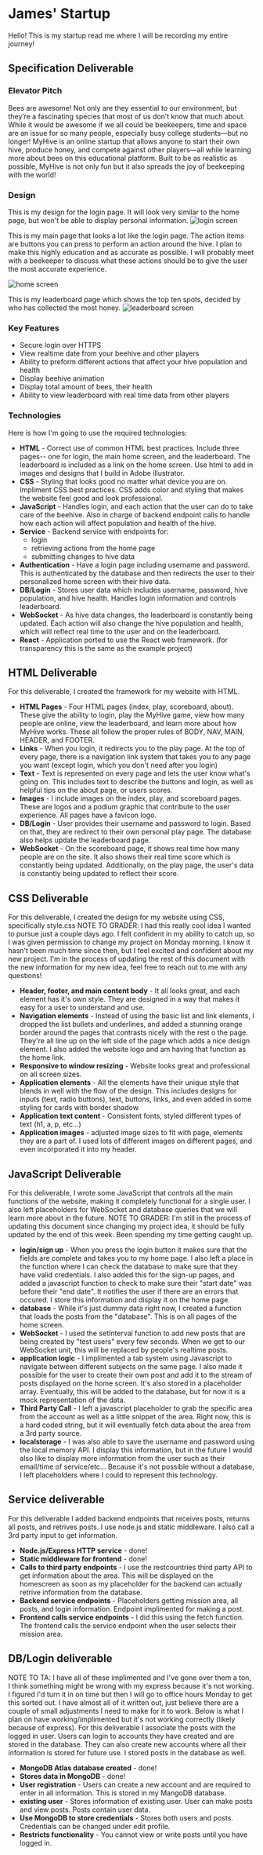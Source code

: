 # James' Startup
Hello! This is my startup read me where I will be recording my entire journey!

## Specification Deliverable
### Elevator Pitch
Bees are awesome! Not only are they essential to our environment, but they’re a fascinating species that most of us don’t know that much about. While it would be awesome if we all could be beekeepers, time and space are an issue for so many people, especially busy college students—but no longer! MyHive is an online startup that allows anyone to start their own hive, produce honey, and compete against other players—all while learning more about bees on this educational platform. Built to be as realistic as possible, MyHive is not only fun but it also spreads the joy of beekeeping with the world! 
### Design
This is my design for the login page. It will look very similar to the home page, but won't be able to display personal information.
![login screen](IMG_0324.jpg)

This is my main page that looks a lot like the login page. The action items are buttons you can press to perform an action around the hive. I plan to make this highly education and as accurate as possible. I will probably meet with a beekeeper to discuss what these actions should be to give the user the most accurate experience.

![home screen](IMG_0325.jpg)

This is my leaderboard page which shows the top ten spots, decided by who has collected the most honey.
![leaderboard screen](IMG_0326.jpg)

### Key Features

- Secure login over HTTPS
- View realtime date from your beehive and other players
- Ability to preform different actions that affect your hive population and health
- Display beehive animation
- Display total amount of bees, their health
- Ability to view leaderboard with real time data from other players

### Technologies
Here is how I'm going to use the required technologies:

- **HTML** - Correct use of common HTML best practices. Include three pages-- one for login, the main home screen, and the leaderboard. The leaderboard is included as a link on the home screen. Use html to add in images and designs that I build in Adobe illustrator.
- **CSS** - Styling that looks good no matter what device you are on. Impliment CSS best practices. CSS adds color and styling that makes the website feel good and look professional. 
- **JavaScript** - Handles login, and each action that the user can do to take care of the beehive. Also in charge of backend endpoint calls to handle how each action will affect population and health of the hive.
- **Service** - Backend service with endpoints for:
  - login
  - retrieving actions from the home page
  - submitting changes to hive data
- **Authentication** - Have a login page including username and password. This is authenticated by the database and then redirects the user to their personalized home screen with their hive data. 
- **DB/Login** - Stores user data which includes username, password, hive population, and hive health. Handles login information and controls leaderboard.
- **WebSocket** - As hive data changes, the leaderboard is constantly being updated. Each action will also change the hive population and health, which will reflect real time to the user and on the leaderboard.
- **React** - Application ported to use the React web framework. (for transparency this is the same as the example project)

## HTML Deliverable
For this deliverable, I created the framework for my website with HTML.

- **HTML Pages** - Four HTML pages (index, play, scoreboard, about). These give the ability to login, play the MyHive game, view how many people are online, view the leaderboard, and learn more about how MyHive works. These all follow the proper rules of BODY, NAV, MAIN, HEADER, and FOOTER.
- **Links** - When you login, it redirects you to the play page. At the top of every page, there is a navigation link system that takes you to any page you want (except login, which you don't need after you login)
- **Text** - Text is represented on every page and lets the user know what's going on. This includes text to describe the buttons and login, as well as helpful tips on the about page, or users scores.
- **Images** - I include images on the index, play, and scoreboard pages. These are logos and a podium graphic that contribute to the user experience. All pages have a favicon logo.
- **DB/Login** - User provides their username and password to login. Based on that, they are redirect to their own personal play page. The database also helps update the leaderboard page.
- **WebSocket** - On the scoreboard page, it shows real time how many people are on the site. It also shows their real time score which is constantly being updated. Additionally, on the play page, the user's data is constantly being updated to reflect their score.

## CSS Deliverable
For this deliverable, I created the design for my website using CSS, specifically style.css
NOTE TO GRADER: I had this really cool idea I wanted to pursue just a couple days ago. I felt confident in my ability to catch up, so I was given permission to change my project on Monday morning. I know it hasn't been much time since then, but I feel excited and confident about my new project. I'm in the process of updating the rest of this document with the new information for my new idea, feel free to reach out to me with any questions!

- **Header, footer, and main content body** - It all looks great, and each element has it's own style. They are designed in a way that makes it easy for a user to understand and use.
- **Navigation elements** - Instead of using the basic list and link elements, I dropped the list bullets and underlines, and added a stunning orange border around the pages that contrasts nicely with the rest o the page. They're all line up on the left side of the page which adds a nice design element. I also added the website logo and am having that function as the home link.
- **Responsive to window resizing** - Website looks great and professional on all screen sizes.
- **Application elements** - All the elements have their unique style that blends in well with the flow of the design. This includes designs for inputs (text, radio buttons), text, buttons, links, and even added in some styling for cards with border shadow.
- **Application text content** - Consistent fonts, styled different types of text (h1, a, p, etc...)
- **Application images** - adjusted image sizes to fit with page, elements they are a part of. I used lots of different images on different pages, and even incorporated it into my header.

## JavaScript Deliverable
For this deliverable, I wrote some JavaScript that controls all the main functions of the website, making it completely functional for a single user. I also left placeholders for WebSocket and database queries that we will learn more about in the future.
NOTE TO GRADER: I'm still in the process of updating this document since changing my project idea, it should be fully updated by the end of this week. Been spending my time getting caught up. 

- **login/sign up** - When you press the login button it makes sure that the fields are complete and takes you to my home page. I also left a place in the function where I can check the database to make sure that they have valid credentials. I also added this for the sign-up pages, and added a javascript function to check to make sure their "start date" was before their "end date". It notifies the user if there are an errors that occured. I store this information and display it on the home page.
- **database** - While it's just dummy data right now, I created a function that loads the posts from the "database". This is on all pages of the home screen.
- **WebSocket** - I used the setInterval function to add new posts that are being created by "test users" every few seconds. When we get to our WebSocket unit, this will be replaced by people's realtime posts.
- **application logic** - I implimented a tab system using Javascript to navigate between different subjects on the same page. I also made it possible for the user to create their own post and add it to the stream of posts displayed on the home screen. It's also stored in a placeholder array. Eventually, this will be added to the database, but for now it is a mock representation of the data.
- **Third Party Call** - I left a javascript placeholder to grab the specific area from the account as well as a little snippet of the area. Right now, this is a hard coded string, but it will eventually fetch data about the area from a 3rd party source.
- **localstorage** - I was also able to save the username and password using the local memory API. I display this information, but in the future I would also like to display more information from the user such as their email/time of service/etc... Because it's not possible without a database, I left placeholders where I could to represent this technology.

## Service deliverable
For this deliverable I added backend endpoints that receives posts, returns all posts, and retrives posts. I use node.js and static middleware. I also call a 3rd party input to get information.

- **Node.js/Express HTTP service** - done!
- **Static middleware for frontend** - done!
- **Calls to third party endpoints** - I use the restcountries third party API to get information about the area. This will be displayed on the homescreen as soon as my placeholder for the backend can actually retrive information from the database.
- **Backend service endpoints** - Placeholders getting mission area, all posts, and login information. Endpoint implimented for making a post.
- **Frontend calls service endpoints** - I did this using the fetch function. The frontend calls the service endpoint when the user selects their mission area.

## DB/Login deliverable
NOTE TO TA: I have all of these implimented and I've gone over them a ton, I think something might be wrong with my express because it's not working. I figured I'd turn it in on time but then I will go to office hours Monday to get this sorted out. I have almost all of it written out, just believe there are a couple of small adjustments I need to make for it to work. Below is what I plan on have working/implimented but it's not working correctly (likely because of express).
For this deliverable I associate the posts with the logged in user. Users can login to accounts they have created and are stored in the database. They can also create new accounts where all their information is stored for future use. I stored posts in the database as well.

- **MongoDB Atlas database created** - done!
- **Stores data in MongoDB** - done!
- **User registration** - Users can create a new account and are required to enter in all information. This is stored in my MangoDB database.
- **existing user** - Stores information of existing user. User can make posts and view posts. Posts contain user data. 
- **Use MongoDB to store credentials** - Stores both users and posts. Credentials can be changed under edit profile.
- **Restricts functionality** - You cannot view or write posts until you have logged in.
